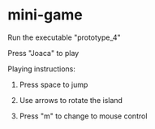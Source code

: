 # mini-game

Run the executable "prototype_4"

Press "Joaca" to play 

Playing instructions:

1. Press space to jump

2. Use arrows to rotate the island

3. Press "m" to change to mouse control

